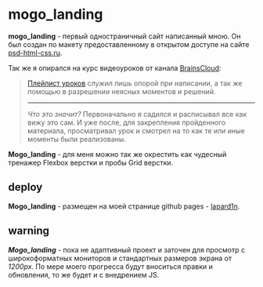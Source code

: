 # mogo_landing

**mogo_landing** - первый одностраничный сайт написанный мною. Он был создан по макету предоставленному в открытом доступе на сайте [psd-html-css.ru](http://psd-html-css.ru/templates/mogo-besplatnyy-psd-shablon-lendingovoy-stranicy).

Так же я опирался на курс видеоуроков от канала [BrainsCloud](https://www.youtube.com/channel/UCqGjCzCi5zG3RjJUA-ZDBkQ):
> [Плейлист уроков](https://www.youtube.com/watch?v=ltMSrSis9ww&list=PLoq3Accf02PVdUqjqPdWMG4HbEZXlhICW) служил лишь опорой при  написании, а так же помощью в разрешении неясных моментов и решений.
> ***
> *Что это значит?* Первоначально я садился и расписывал все как вижу это сам. И уже после, для закрепления пройденного материала, просматривал урок и смотрел на то как те или иные моменты были реализованы.

**Mogo_landing** - для меня можно так же окрестить как чудесный тренажер Flexbox  верстки и пробы Grid верстки.

## deploy

**Mogo_landing** - размещен на моей странице github pages - [lapard1n](https://lapard1n.github.io/).

## warning

***Mogo_landing***  - пока не адаптивный проект и заточен для просмотр с широкоформатных мониторов и стандартных размеров экрана от *1200px*. По мере моего прогресса будут вноситься правки и обновления, то же будет и с внедрением JS.
